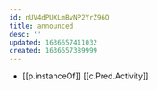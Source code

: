 ```yaml
---
id: nUV4dPUXLmBvNP2YrZ96O
title: announced
desc: ''
updated: 1636657411032
created: 1636657389999
---
```





- [[p.instanceOf]] [[c.Pred.Activity]]
